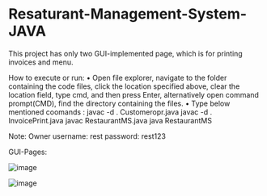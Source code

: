 # Resaturant-Management-System-JAVA

This project has only two GUI-implemented page, which is for printing invoices and menu.

How to execute or run:
• Open file explorer, navigate to the folder containing the code files, click the location specified above, clear the location field, type cmd, and then press Enter,       alternatively open command prompt(CMD), find the directory containing the files.
• Type below mentioned coomands :
       javac -d . Customeropr.java
       javac -d . InvoicePrint.java
       javac RestaurantMS.java
       java RestaurantMS
       
Note:
Owner username: rest
      password: rest123
      
 GUI-Pages:
 
![image](https://user-images.githubusercontent.com/94459156/223160107-1c773c04-200b-4763-8932-8f0a2bb1d541.png)

![image](https://user-images.githubusercontent.com/94459156/223159788-aab45497-b523-438d-abf3-cfda1c2e41fb.png)
